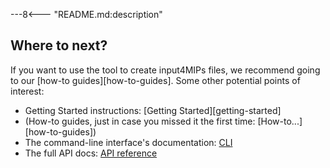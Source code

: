 ---8<--- "README.md:description"

## Where to next?

If you want to use the tool to create input4MIPs files,
we recommend going to our [how-to guides][how-to-guides].
Some other potential points of interest:

- Getting Started instructions: [Getting Started][getting-started]
- (How-to guides, just in case you missed it the first time: [How-to...][how-to-guides])
- The command-line interface's documentation: [CLI](cli)
- The full API docs: [API reference](api/bookshelf/#bookshelf_1)
